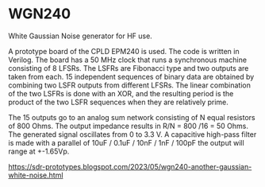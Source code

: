 # WGN240
White Gaussian Noise generator for HF use.  

A prototype board of the CPLD EPM240 is used.
The code is written in Verilog. 
The board has a 50 MHz clock that runs a synchronous machine consisting of 8 LFSRs.
The LSFRs are Fibonacci type and two outputs are taken from each.
15 independent sequences of binary data are obtained by combining two LSFR outputs from different LFSRs.
The linear combination of the two LSFRs is done with an XOR, and the resulting period is the product of the two LSFR sequences when they are relatively prime.

The 15 outputs go to an analog sum network consisting of N equal resistors of 800 Ohms. The output impedance results in R/N = 800 /16 = 50 Ohms.
The generated signal oscillates from 0 to 3.3 V. A capacitive high-pass filter is made with a parallel of 10uF / 0.1uF / 10nF / 1nF / 100pF the output will range at +-1.65Vp.

https://sdr-prototypes.blogspot.com/2023/05/wgn240-another-gaussian-white-noise.html


